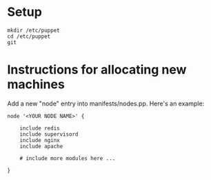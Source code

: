 Setup
=====
    
    mkdir /etc/puppet
    cd /etc/puppet
    git 

Instructions for allocating new machines
========================================

Add a new "node" entry into manifests/nodes.pp. Here's an example:

    node '<YOUR NODE NAME>' {

        include redis
        include supervisord
        include nginx
        include apache
        
        # include more modules here ...
        
    }
    

